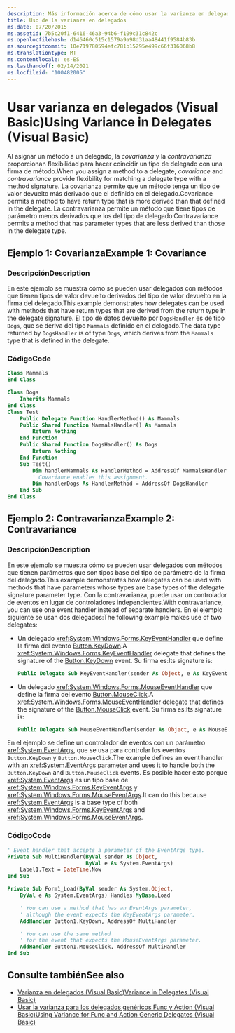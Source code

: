 ```yaml
---
description: Más información acerca de cómo usar la varianza en delegados (Visual Basic)
title: Uso de la varianza en delegados
ms.date: 07/20/2015
ms.assetid: 7b5c20f1-6416-46a3-94b6-f109c31c842c
ms.openlocfilehash: d146460c515c1579a9a98d31aa48441f9584b83b
ms.sourcegitcommit: 10e719780594efc781b15295e499c66f316068b8
ms.translationtype: MT
ms.contentlocale: es-ES
ms.lasthandoff: 02/14/2021
ms.locfileid: "100482005"
---
```

# <a name="using-variance-in-delegates-visual-basic"></a><span data-ttu-id="1e74e-103">Usar varianza en delegados (Visual Basic)</span><span class="sxs-lookup"><span data-stu-id="1e74e-103">Using Variance in Delegates (Visual Basic)</span></span>

<span data-ttu-id="1e74e-104">Al asignar un método a un delegado, la *covarianza* y la *contravarianza* proporcionan flexibilidad para hacer coincidir un tipo de delegado con una firma de método.</span><span class="sxs-lookup"><span data-stu-id="1e74e-104">When you assign a method to a delegate, *covariance* and *contravariance* provide flexibility for matching a delegate type with a method signature.</span></span> <span data-ttu-id="1e74e-105">La covarianza permite que un método tenga un tipo de valor devuelto más derivado que el definido en el delegado.</span><span class="sxs-lookup"><span data-stu-id="1e74e-105">Covariance permits a method to have return type that is more derived than that defined in the delegate.</span></span> <span data-ttu-id="1e74e-106">La contravarianza permite un método que tiene tipos de parámetro menos derivados que los del tipo de delegado.</span><span class="sxs-lookup"><span data-stu-id="1e74e-106">Contravariance permits a method that has parameter types that are less derived than those in the delegate type.</span></span>

## <a name="example-1-covariance"></a><span data-ttu-id="1e74e-107">Ejemplo 1: Covarianza</span><span class="sxs-lookup"><span data-stu-id="1e74e-107">Example 1: Covariance</span></span>

### <a name="description"></a><span data-ttu-id="1e74e-108">Descripción</span><span class="sxs-lookup"><span data-stu-id="1e74e-108">Description</span></span>

<span data-ttu-id="1e74e-109">En este ejemplo se muestra cómo se pueden usar delegados con métodos que tienen tipos de valor devuelto derivados del tipo de valor devuelto en la firma del delegado.</span><span class="sxs-lookup"><span data-stu-id="1e74e-109">This example demonstrates how delegates can be used with methods that have return types that are derived from the return type in the delegate signature.</span></span> <span data-ttu-id="1e74e-110">El tipo de datos devuelto por `DogsHandler` es de tipo `Dogs`, que se deriva del tipo `Mammals` definido en el delegado.</span><span class="sxs-lookup"><span data-stu-id="1e74e-110">The data type returned by `DogsHandler` is of type `Dogs`, which derives from the `Mammals` type that is defined in the delegate.</span></span>

### <a name="code"></a><span data-ttu-id="1e74e-111">Código</span><span class="sxs-lookup"><span data-stu-id="1e74e-111">Code</span></span>

```vb
Class Mammals
End Class

Class Dogs
    Inherits Mammals
End Class
Class Test
    Public Delegate Function HandlerMethod() As Mammals
    Public Shared Function MammalsHandler() As Mammals
        Return Nothing
    End Function
    Public Shared Function DogsHandler() As Dogs
        Return Nothing
    End Function
    Sub Test()
        Dim handlerMammals As HandlerMethod = AddressOf MammalsHandler
        ' Covariance enables this assignment.
        Dim handlerDogs As HandlerMethod = AddressOf DogsHandler
    End Sub
End Class
```

## <a name="example-2-contravariance"></a><span data-ttu-id="1e74e-112">Ejemplo 2: Contravarianza</span><span class="sxs-lookup"><span data-stu-id="1e74e-112">Example 2: Contravariance</span></span>

### <a name="description"></a><span data-ttu-id="1e74e-113">Descripción</span><span class="sxs-lookup"><span data-stu-id="1e74e-113">Description</span></span>

<span data-ttu-id="1e74e-114">En este ejemplo se muestra cómo se pueden usar delegados con métodos que tienen parámetros que son tipos base del tipo de parámetro de la firma del delegado.</span><span class="sxs-lookup"><span data-stu-id="1e74e-114">This example demonstrates how delegates can be used with methods that have parameters whose types are base types of the delegate signature parameter type.</span></span> <span data-ttu-id="1e74e-115">Con la contravarianza, puede usar un controlador de eventos en lugar de controladores independientes.</span><span class="sxs-lookup"><span data-stu-id="1e74e-115">With contravariance, you can use one event handler instead of separate handlers.</span></span> <span data-ttu-id="1e74e-116">En el ejemplo siguiente se usan dos delegados:</span><span class="sxs-lookup"><span data-stu-id="1e74e-116">The following example makes use of two delegates:</span></span>

- <span data-ttu-id="1e74e-117">Un delegado <xref:System.Windows.Forms.KeyEventHandler> que define la firma del evento [Button.KeyDown](xref:System.Windows.Forms.Control.KeyDown).</span><span class="sxs-lookup"><span data-stu-id="1e74e-117">A <xref:System.Windows.Forms.KeyEventHandler> delegate that defines the signature of the [Button.KeyDown](xref:System.Windows.Forms.Control.KeyDown) event.</span></span> <span data-ttu-id="1e74e-118">Su firma es:</span><span class="sxs-lookup"><span data-stu-id="1e74e-118">Its signature is:</span></span>

   ```vb
   Public Delegate Sub KeyEventHandler(sender As Object, e As KeyEventArgs)
   ```

- <span data-ttu-id="1e74e-119">Un delegado <xref:System.Windows.Forms.MouseEventHandler> que define la firma del evento [Button.MouseClick](xref:System.Windows.Forms.Control.MouseDown).</span><span class="sxs-lookup"><span data-stu-id="1e74e-119">A <xref:System.Windows.Forms.MouseEventHandler> delegate that defines the signature of the [Button.MouseClick](xref:System.Windows.Forms.Control.MouseDown) event.</span></span> <span data-ttu-id="1e74e-120">Su firma es:</span><span class="sxs-lookup"><span data-stu-id="1e74e-120">Its signature is:</span></span>

   ```vb
   Public Delegate Sub MouseEventHandler(sender As Object, e As MouseEventArgs)
   ```

<span data-ttu-id="1e74e-121">En el ejemplo se define un controlador de eventos con un parámetro <xref:System.EventArgs>, que se usa para controlar los eventos `Button.KeyDown` y `Button.MouseClick`.</span><span class="sxs-lookup"><span data-stu-id="1e74e-121">The example defines an event handler with an <xref:System.EventArgs> parameter and uses it to handle both the `Button.KeyDown` and `Button.MouseClick` events.</span></span> <span data-ttu-id="1e74e-122">Es posible hacer esto porque <xref:System.EventArgs> es un tipo base de <xref:System.Windows.Forms.KeyEventArgs> y <xref:System.Windows.Forms.MouseEventArgs>.</span><span class="sxs-lookup"><span data-stu-id="1e74e-122">It can do this because <xref:System.EventArgs> is a base type of both <xref:System.Windows.Forms.KeyEventArgs>  and <xref:System.Windows.Forms.MouseEventArgs>.</span></span>

### <a name="code"></a><span data-ttu-id="1e74e-123">Código</span><span class="sxs-lookup"><span data-stu-id="1e74e-123">Code</span></span>

```vb
' Event handler that accepts a parameter of the EventArgs type.
Private Sub MultiHandler(ByVal sender As Object,
                         ByVal e As System.EventArgs)
    Label1.Text = DateTime.Now
End Sub

Private Sub Form1_Load(ByVal sender As System.Object,
    ByVal e As System.EventArgs) Handles MyBase.Load

    ' You can use a method that has an EventArgs parameter,
    ' although the event expects the KeyEventArgs parameter.
    AddHandler Button1.KeyDown, AddressOf MultiHandler

    ' You can use the same method
    ' for the event that expects the MouseEventArgs parameter.
    AddHandler Button1.MouseClick, AddressOf MultiHandler
End Sub
```

## <a name="see-also"></a><span data-ttu-id="1e74e-124">Consulte también</span><span class="sxs-lookup"><span data-stu-id="1e74e-124">See also</span></span>

- [<span data-ttu-id="1e74e-125">Varianza en delegados (Visual Basic)</span><span class="sxs-lookup"><span data-stu-id="1e74e-125">Variance in Delegates (Visual Basic)</span></span>](variance-in-delegates.md)
- [<span data-ttu-id="1e74e-126">Usar la varianza para los delegados genéricos Func y Action (Visual Basic)</span><span class="sxs-lookup"><span data-stu-id="1e74e-126">Using Variance for Func and Action Generic Delegates (Visual Basic)</span></span>](using-variance-for-func-and-action-generic-delegates.md)

